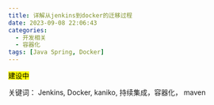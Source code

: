 ```yaml
---
title: 详解从jenkins到docker的迁移过程
date: 2023-09-08 22:06:43
categories:
  - 开发相关
  - 容器化
tags: [Java Spring, Docker]
---
```


<mark>建设中</mark>

关键词： Jenkins, Docker, kaniko, 持续集成，容器化， maven
